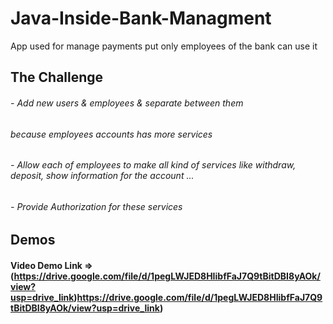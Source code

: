 # Java-Inside-Bank-Managment
App used for manage payments put only employees of the bank can use it



## The Challenge
 ###### - Add new users & employees & separate between them 
   ###### because employees accounts has more services



 
 ###### - Allow each of employees to make all kind of services like withdraw, deposit, show information for the account ...

 ###### - Provide Authorization for these services


 ## Demos

  #### Video Demo Link => (https://drive.google.com/file/d/1pegLWJED8HIibfFaJ7Q9tBitDBI8yAOk/view?usp=drive_link)https://drive.google.com/file/d/1pegLWJED8HIibfFaJ7Q9tBitDBI8yAOk/view?usp=drive_link) 




